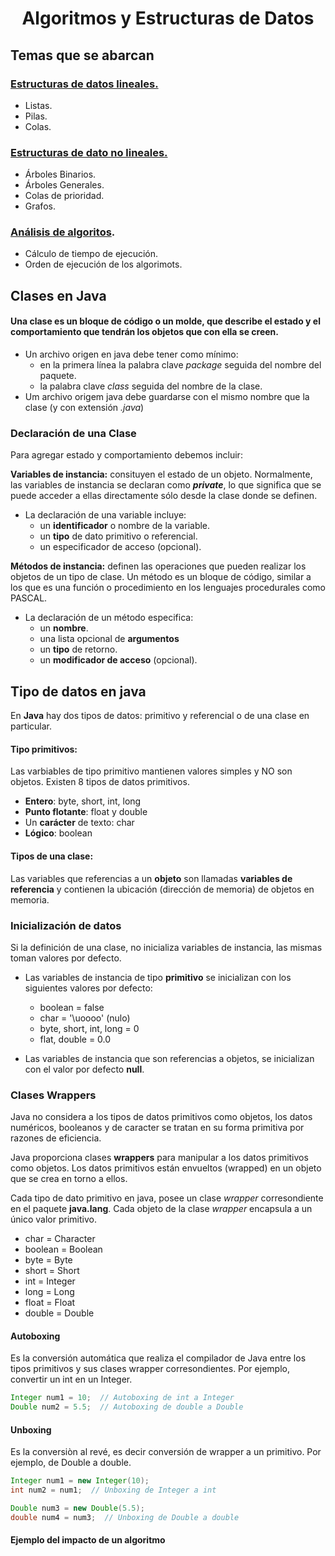 <h1 align="center">Algoritmos y Estructuras de Datos</h1>


## Temas que se abarcan
### [Estructuras de datos lineales.]()
- Listas.
- Pilas.
- Colas.

### [Estructuras de dato no lineales.]()
- Árboles Binarios.
- Árboles Generales.
- Colas de prioridad.
- Grafos.

### [Análisis de algoritos]().
- Cálculo de tiempo de ejecución.
- Orden de ejecución de los algorimots.



## Clases en Java
#### Una clase es un bloque de código o un molde, que describe el estado y el comportamiento que tendrán los objetos que con ella se creen.
- Un archivo origen en java debe tener como mínimo:
	- en la primera línea la palabra clave _package_ seguida del nombre del paquete.
	- la palabra clave _class_ seguida del nombre de la clase.
- Um archivo origem java debe guardarse con el mismo nombre que la clase (y con extensión _.java_)

### Declaración de una Clase
Para agregar estado y comportamiento debemos incluir:

**Variables de instancia:** consituyen el estado de un objeto. Normalmente, las variables de instancia se declaran como **_private_**, lo que significa que se puede acceder a ellas directamente sólo desde la clase donde se definen.
- La declaración de una variable incluye: 
	- un **identificador** o nombre de la variable.
	- un **tipo** de dato primitivo o referencial.
	- un especificador de acceso (opcional).


**Métodos de instancia:** definen las operaciones que pueden realizar los objetos de un tipo de clase. Un método es un bloque de código, similar a los que es una función o procedimiento en los lenguajes procedurales como PASCAL.
- La declaración de un método especifica:
	- un **nombre**.
	- una lista opcional de **argumentos**
	- un **tipo** de retorno.
	- un **modificador de acceso** (opcional).

## Tipo de datos en java
En **Java** hay dos tipos de datos: primitivo y referencial o de una clase en particular.

#### Tipo primitivos:
Las varbiables de tipo primitivo mantienen valores simples y NO son objetos. Existen 8 tipos de datos primitivos.
- **Entero**: byte, short, int, long
- **Punto flotante**: float y double
- Un **carácter** de texto: char
- **Lógico**: boolean

#### Tipos de una clase:
Las variables que referencias a un **objeto** son llamadas **variables de referencia** y contienen la ubicación (dirección de memoria) de objetos en memoria.

### Inicialización de datos
Si la definición de una clase, no inicializa variables de instancia, las mismas toman valores por defecto.
- Las variables de instancia de tipo **primitivo** se inicializan con los siguientes valores por defecto:
	- boolean = false 
	- char = '\uoooo' (nulo)
	- byte, short, int, long = 0
	- flat, double = 0.0

- Las variables de instancia que son referencias a objetos, se inicializan con el valor por defecto **null**.

### Clases Wrappers
Java no considera a los tipos de datos primitivos como objetos, los datos numéricos, booleanos y de caracter se tratan en su forma primitiva por razones de eficiencia.

Java proporciona clases **wrappers** para manipular a los datos primitivos como objetos. Los datos primitivos están envueltos (wrapped) en un objeto que se crea en torno a ellos.

Cada tipo de dato primitivo en java, posee un clase _wrapper_ corresondiente en el paquete **java.lang**. Cada objeto de la clase _wrapper_ encapsula a un único valor primitivo.

- char = Character
- boolean = Boolean
- byte = Byte
- short = Short
- int = Integer
- long = Long
- float = Float
- double = Double

#### Autoboxing
Es la conversión automática que realiza el compilador de Java entre los tipos primitivos y sus clases wrapper corresondientes. Por ejemplo, convertir un int en un Integer.
```java
Integer num1 = 10;  // Autoboxing de int a Integer
Double num2 = 5.5;  // Autoboxing de double a Double
```


#### Unboxing
Es la conversiòn al revé, es decir conversión de wrapper a un primitivo. Por ejemplo, de Double a double.
```java
Integer num1 = new Integer(10);
int num2 = num1;  // Unboxing de Integer a int

Double num3 = new Double(5.5);
double num4 = num3;  // Unboxing de Double a double
```

#### Ejemplo del impacto de un algoritmo